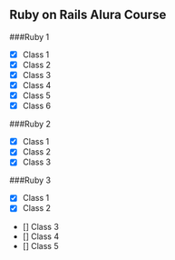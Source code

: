 ## Ruby on Rails Alura Course

###Ruby 1
- [x] Class 1
- [x] Class 2
- [x] Class 3
- [x] Class 4
- [x] Class 5
- [x] Class 6

###Ruby 2
- [x] Class 1
- [x] Class 2
- [x] Class 3

###Ruby 3
- [x] Class 1
- [x] Class 2
- [] Class 3
- [] Class 4
- [] Class 5